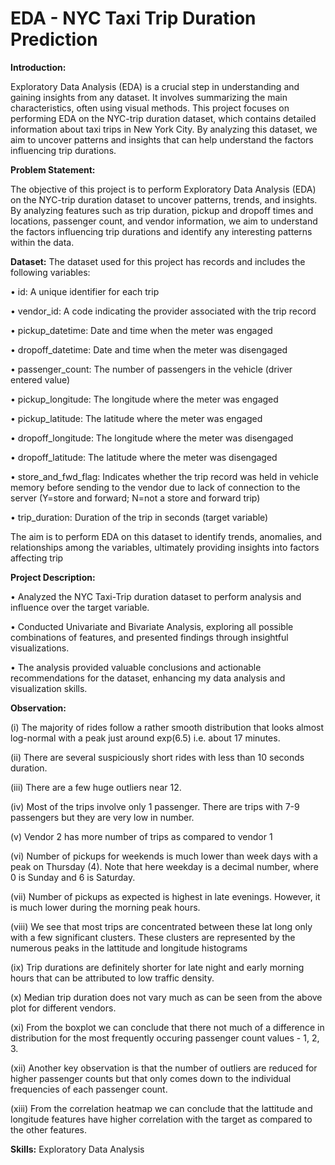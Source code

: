 # EDA - NYC Taxi Trip Duration Prediction

**Introduction:**

Exploratory Data Analysis (EDA) is a crucial step in understanding and gaining insights from any dataset. It involves summarizing the main characteristics, often using visual methods. This project focuses on performing EDA on the NYC-trip duration dataset, which contains detailed information about taxi trips in New York City. By analyzing this dataset, we aim to uncover patterns and insights that can help understand the factors influencing trip durations.

**Problem Statement:**

The objective of this project is to perform Exploratory Data Analysis (EDA) on the NYC-trip duration dataset to uncover patterns, trends, and insights. By analyzing features such as trip duration, pickup and dropoff times and locations, passenger count, and vendor information, we aim to understand the factors influencing trip durations and identify any interesting patterns within the data. 

**Dataset:**
The dataset used for this project has records and includes the following variables:

•	id: A unique identifier for each trip

•	vendor_id: A code indicating the provider associated with the trip record

•	pickup_datetime: Date and time when the meter was engaged

•	dropoff_datetime: Date and time when the meter was disengaged

•	passenger_count: The number of passengers in the vehicle (driver entered value)

•	pickup_longitude: The longitude where the meter was engaged

•	pickup_latitude: The latitude where the meter was engaged

•	dropoff_longitude: The longitude where the meter was disengaged

•	dropoff_latitude: The latitude where the meter was disengaged

•	store_and_fwd_flag: Indicates whether the trip record was held in vehicle memory before sending to the vendor due to lack of connection to the server (Y=store and forward; N=not a store and forward trip)

•	trip_duration: Duration of the trip in seconds (target variable)

The aim is to perform EDA on this dataset to identify trends, anomalies, and relationships among the variables, ultimately providing insights into factors affecting trip

**Project Description:**

•	Analyzed the NYC Taxi-Trip duration dataset to perform analysis and influence over the target variable.

•	Conducted Univariate and Bivariate Analysis, exploring all possible combinations of features, and presented findings through insightful visualizations. 

•	The analysis provided valuable conclusions and actionable recommendations for the dataset, enhancing my data analysis and visualization skills.

**Observation:**

(i)  The majority of rides follow a rather smooth distribution that looks almost log-normal with a peak just around exp(6.5) i.e. about 17 minutes.

(ii) There are several suspiciously short rides with less than 10 seconds duration.

(iii) There are a few huge outliers near 12.

(iv) Most of the trips involve only 1 passenger. There are trips with 7-9 passengers but they are very low in number.

(v) Vendor 2 has more number of trips as compared to vendor 1

(vi) Number of pickups for weekends is much lower than week days with a peak on Thursday (4). Note that here weekday is a decimal number, where 0 is Sunday and 6 is Saturday.

(vii) Number of pickups as expected is highest in late evenings. However, it is much lower during the morning peak hours.

(viii) We see that most trips are concentrated between these lat long only with a few significant clusters. These clusters are represented by the numerous peaks in the lattitude and longitude histograms

(ix) Trip durations are definitely shorter for late night and early morning hours that can be attributed to low traffic density.

(x) Median trip duration does not vary much as can be seen from the above plot for different vendors.

(xi) From the boxplot we can conclude that there not much of a difference in distribution for the most frequently occuring passenger count values - 1, 2, 3.

(xii) Another key observation is that the number of outliers are reduced for higher passenger counts but that only comes down to the individual frequencies of each passenger count.

(xiii) From the correlation heatmap we can conclude that the lattitude and longitude features have higher correlation with the target as compared to the other features.


**Skills:** Exploratory Data Analysis
